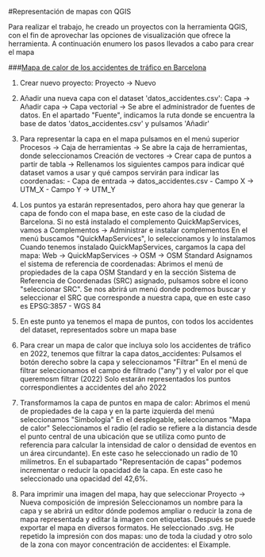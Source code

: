 #Representación de mapas con QGIS

Para realizar el trabajo, he creado un proyectos con la herramienta QGIS, con el fin de aprovechar las opciones de visualización que ofrece la herramienta. A continuación enumero los pasos llevados a cabo para crear el mapa

###[Mapa de calor de los accidentes de tráfico en Barcelona](mapa_calor.qgz)

1. Crear nuevo proyecto: Proyecto -> Nuevo

2. Añadir una nueva capa con el dataset 'datos_accidentes.csv': Capa -> Añadir capa -> Capa vectorial
   -> Se abre el administrador de fuentes de datos. En el apartado "Fuente", indicamos la ruta donde se encuentra la base de datos 'datos_accidentes.csv' y pulsamos 'Añadir'

3. Para representar la capa en el mapa pulsamos en el menú superior Procesos -> Caja de herramientas
   -> Se abre la caja de herramientas, donde seleccionamos Creación de vectores -> Crear capa de puntos a partir de tabla
   -> Rellenamos los siguientes campos para indicar qué dataset vamos a usar y qué campos servirán para indicar las coordenadas:
		- Capa de entrada -> datos_accidentes.csv
		- Campo X -> UTM_X
		- Campo Y -> UTM_Y

4. Los puntos ya estarán representados, pero ahora hay que generar la capa de fondo con el mapa base, en este caso de la ciudad de Barcelona.
   Si no está instalado el complemento QuickMapServices, vamos a Complementos -> Administrar e instalar complementos
   En el menú buscamos "QuickMapServices", lo seleccionamos y lo instalamos
   Cuando tenemos instalado QuickMapServices, cargamos la capa del mapa: Web -> QuickMapServices -> OSM -> OSM Standard
   Asignamos el sistema de referencia de coordenadas: Abrimos el menú de propiedades de la capa OSM Standard y en la sección Sistema de Referencia de Coordenadas (SRC) asignado, pulsamos sobre el icono "seleccionar SRC". Se nos abrirá un menú donde podremos buscar y seleccionar el SRC que corresponde a nuestra capa, que en este caso es EPSG:3857 - WGS 84
   
5. En este punto ya tenemos el mapa de puntos, con todos los accidentes del dataset, representados sobre un mapa base

6. Para crear un mapa de calor que incluya solo los accidentes de tráfico en 2022, tenemos que filtrar la capa datos_accidentes:
   Pulsamos el botón derecho sobre la capa y seleccionamos "Filtrar"
   En el menú de filtrar seleccionamos el campo de filtrado ("any") y el valor por el que queremosm filtrar (2022)
   Solo estarán representados los puntos correspondientes a accidentes del año 2022

7. Transformamos la capa de puntos en mapa de calor:
   Abrimos el menú de propiedades de la capa y en la parte izquierda del menú seleccionamos "Simbología"
   En el desplegable, seleccionamos "Mapa de calor"
   Seleccionamos el radio (el radio se refiere a la distancia desde el punto central de una ubicación que se utiliza como punto de referencia para calcular la intensidad de calor o densidad de eventos en un área circundante). En este caso he seleccionado un radio de 10 milímetros.
   En el subapartado "Representación de capas" podemos incrementar o reducir la opacidad de la capa. En este caso he seleccionado una opacidad del 42,6%.

8. Para imprimir una imagen del mapa, hay que seleccionar Proyecto -> Nueva composición de impresión
   Seleccionamos un nombre para la capa y se abrirá un editor dónde podemos ampliar o reducir la zona de mapa representada y editar la imagen con etiquetas. Después se puede exportar el mapa en diversos formatos. He seleccionado .svg.
   He repetido la impresión con dos mapas: uno de toda la ciudad y otro solo de la zona con mayor concentración de accidentes: el Eixample.

